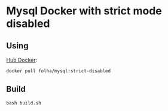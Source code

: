 Mysql Docker with strict mode disabled
=====================

## Using

[Hub Docker](https://hub.docker.com/r/folha/mysql-strict-disabled/):

```
docker pull folha/mysql:strict-disabled
```

## Build

```
bash build.sh
 ```
